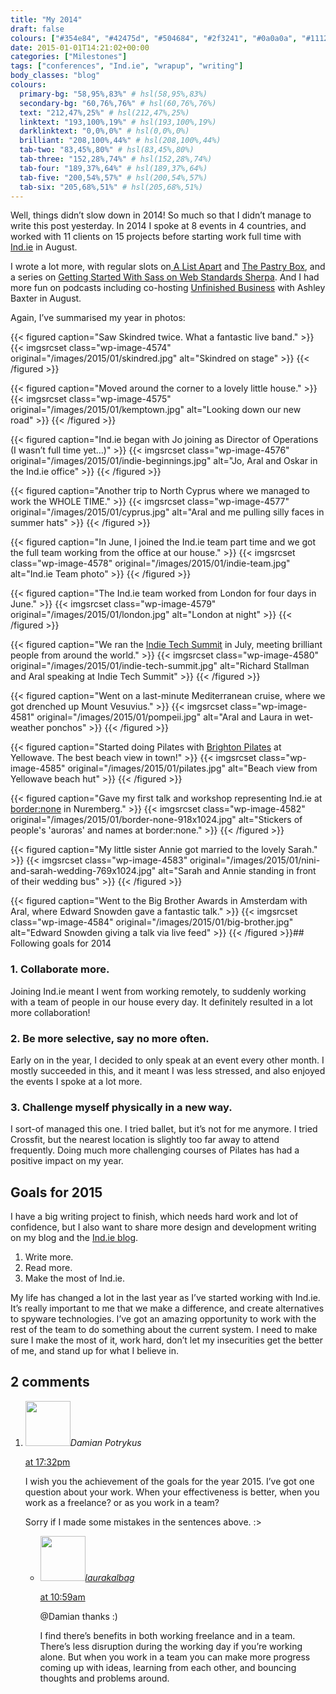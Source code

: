 ```yaml
---
title: "My 2014"
draft: false
colours: ["#354e84", "#42475d", "#504684", "#2f3241", "#0a0a0a", "#111217", "#2d2d2d"]
date: 2015-01-01T14:21:02+00:00
categories: ["Milestones"]
tags: ["conferences", "Ind.ie", "wrapup", "writing"]
body_classes: "blog"
colours:
  primary-bg: "58,95%,83%" # hsl(58,95%,83%)
  secondary-bg: "60,76%,76%" # hsl(60,76%,76%)
  text: "212,47%,25%" # hsl(212,47%,25%)
  linktext: "193,100%,19%" # hsl(193,100%,19%)
  darklinktext: "0,0%,0%" # hsl(0,0%,0%)
  brilliant: "208,100%,44%" # hsl(208,100%,44%)
  tab-two: "83,45%,80%" # hsl(83,45%,80%)
  tab-three: "152,28%,74%" # hsl(152,28%,74%)
  tab-four: "189,37%,64%" # hsl(189,37%,64%)
  tab-five: "200,54%,57%" # hsl(200,54%,57%)
  tab-six: "205,68%,51%" # hsl(205,68%,51%)
---
```


Well, things didn’t slow down in 2014! So much so that I didn’t manage to write this post yesterday. In 2014 I spoke at 8 events in 4 countries, and worked with 11 clients on 15 projects before starting work full time with [Ind.ie](https://ind.ie) in August.

I wrote a lot more, with regular slots on[ A List Apart](http://alistapart.com/author/laurakalbag) and [The Pastry Box](https://the-pastry-box-project.net/baker/laura-kalbag), and a series on [Getting Started With Sass on Web Standards Sherpa](http://webstandardssherpa.com/about/authors/laura-kalbag/). And I had more fun on podcasts including co-hosting [Unfinished Business](http://unfinished.bz) with Ashley Baxter in August.

Again, I’ve summarised my year in photos:

{{< figured caption="Saw Skindred twice. What a fantastic live band." >}}
  {{< imgsrcset class="wp-image-4574" original="/images/2015/01/skindred.jpg" alt="Skindred on stage" >}}
{{< /figured >}}

{{< figured caption="Moved around the corner to a lovely little house." >}}
  {{< imgsrcset class="wp-image-4575" original="/images/2015/01/kemptown.jpg" alt="Looking down our new road" >}}
{{< /figured >}}

{{< figured caption="Ind.ie began with Jo joining as Director of Operations (I wasn’t full time yet…)" >}}
  {{< imgsrcset class="wp-image-4576" original="/images/2015/01/indie-beginnings.jpg" alt="Jo, Aral and Oskar in the Ind.ie office" >}}
{{< /figured >}}

{{< figured caption="Another trip to North Cyprus where we managed to work the WHOLE TIME." >}}
  {{< imgsrcset class="wp-image-4577" original="/images/2015/01/cyprus.jpg" alt="Aral and me pulling silly faces in summer hats" >}}
{{< /figured >}}

{{< figured caption="In June, I joined the Ind.ie team part time and we got the full team working from the office at our house." >}}
  {{< imgsrcset class="wp-image-4578" original="/images/2015/01/indie-team.jpg" alt="Ind.ie Team photo" >}}
{{< /figured >}}

{{< figured caption="The Ind.ie team worked from London for four days in June." >}}
  {{< imgsrcset class="wp-image-4579" original="/images/2015/01/london.jpg" alt="London at night" >}}
{{< /figured >}}

{{< figured caption="We ran the [Indie Tech Summit](https://ind.ie/about/summit) in July, meeting brilliant people from around the world." >}}
  {{< imgsrcset class="wp-image-4580" original="/images/2015/01/indie-tech-summit.jpg" alt="Richard Stallman and Aral speaking at Indie Tech Summit" >}}
{{< /figured >}}

{{< figured caption="Went on a last-minute Mediterranean cruise, where we got drenched up Mount Vesuvius." >}}
  {{< imgsrcset class="wp-image-4581" original="/images/2015/01/pompeii.jpg" alt="Aral and Laura in wet-weather ponchos" >}}
{{< /figured >}}

{{< figured caption="Started doing Pilates with [Brighton Pilates](http://www.brightonpilates.co.uk) at Yellowave. The best beach view in town!" >}}
  {{< imgsrcset class="wp-image-4585" original="/images/2015/01/pilates.jpg" alt="Beach view from Yellowave beach hut" >}}
{{< /figured >}}

{{< figured caption="Gave my first talk and workshop representing Ind.ie at [border:none](https://border-none.net/2014) in Nuremberg." >}}
  {{< imgsrcset class="wp-image-4582" original="/images/2015/01/border-none-918x1024.jpg" alt="Stickers of people's 'auroras' and names at border:none." >}}
{{< /figured >}}

{{< figured caption="My little sister Annie got married to the lovely Sarah." >}}
  {{< imgsrcset class="wp-image-4583" original="/images/2015/01/nini-and-sarah-wedding-769x1024.jpg" alt="Sarah and Annie standing in front of their wedding bus" >}}
{{< /figured >}}

{{< figured caption="Went to the Big Brother Awards in Amsterdam with Aral, where Edward Snowden gave a fantastic talk." >}}
  {{< imgsrcset class="wp-image-4584" original="/images/2015/01/big-brother.jpg" alt="Edward Snowden giving a talk via live feed" >}}
{{< /figured >}}## Following goals for 2014

### 1. Collaborate more.

Joining Ind.ie meant I went from working remotely, to suddenly working with a team of people in our house every day. It definitely resulted in a lot more collaboration!

### 2. Be more selective, say no more often.

Early on in the year, I decided to only speak at an event every other month. I mostly succeeded in this, and it meant I was less stressed, and also enjoyed the events I spoke at a lot more.

### 3. Challenge myself physically in a new way.

I sort-of managed this one. I tried ballet, but it’s not for me anymore. I tried Crossfit, but the nearest location is slightly too far away to attend frequently. Doing much more challenging courses of Pilates has had a positive impact on my year.

## Goals for 2015

I have a big writing project to finish, which needs hard work and lot of confidence, but I also want to share more design and development writing on my blog and the [Ind.ie blog](https://ind.ie/about/blog).

1. Write more.
2. Read more.
3. Make the most of Ind.ie.

My life has changed a lot in the last year as I’ve started working with Ind.ie. It’s really important to me that we make a difference, and create alternatives to spyware technologies. I’ve got an amazing opportunity to work with the rest of the team to do something about the current system. I need to make sure I make the most of it, work hard, don’t let my insecurities get the better of me, and stand up for what I believe in.

## 2 comments

<ol class="commentlist">
	<li class="comment even thread-even depth-1" id="li-comment-134345">
			<div class="comment-author vcard">
			<img alt='' src='https://secure.gravatar.com/avatar/5c25f32aea5aa15f5b84fddad21bc54d?s=72&amp;d=mm&amp;r=g' srcset='https://secure.gravatar.com/avatar/5c25f32aea5aa15f5b84fddad21bc54d?s=144&amp;d=mm&amp;r=g 2x' class='avatar avatar-72 photo' height='72' width='72' /><cite class="fn">Damian Potrykus</cite>
				<aside class="comment-meta commentmetadata"><p><a href="#comment-134345"><time datetime="2015-01-01T17:32:17+00:00" pubdate class="published">
		 at <span class="hours">17:32pm</span></time></a></p>
	</aside>
	</div>
	<div class="comment-entry">
		I wish you the achievement of the goals for the year 2015. I’ve got one question about your work.  When your effectiveness is better, when you work as a freelance? or as you work in a team?

Sorry if I made some mistakes in the sentences above. :&gt;
	</div>
	<ul class="children">
		<li class="comment byuser comment-author-laurakalbag bypostauthor odd alt depth-2" id="li-comment-134724">
			<div class="comment-author vcard">
			<img alt='' src='https://secure.gravatar.com/avatar/1fdeaf38709c0e27b603515b052903f6?s=72&amp;d=mm&amp;r=g' srcset='https://secure.gravatar.com/avatar/1fdeaf38709c0e27b603515b052903f6?s=144&amp;d=mm&amp;r=g 2x' class='avatar avatar-72 photo' height='72' width='72' /><cite class="fn"><a href='http://laurakalbag.wpengine.com' rel='external nofollow' class='url'>laurakalbag</a></cite>
				<aside class="comment-meta commentmetadata"><p><a href="#comment-134724"><time datetime="2015-01-02T10:59:46+00:00" pubdate class="published">
		 at <span class="hours">10:59am</span></time></a></p>
	</aside>
	</div>
	<div class="comment-entry">
		@Damian thanks :)

I find there’s benefits in both working freelance and in a team. There’s less disruption during the working day if you’re working alone. But when you work in a team you can make more progress coming up with ideas, learning from each other, and bouncing thoughts and problems around.
		</div>
	</li>
</ol>
